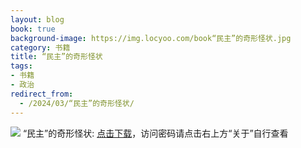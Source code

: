 ```yaml
---
layout: blog
book: true
background-image: https://img.locyoo.com/book“民主”的奇形怪状.jpg
category: 书籍
title: “民主”的奇形怪状
tags:
- 书籍
- 政治
redirect_from:
  - /2024/03/“民主”的奇形怪状/
---
```

![](https://img.locyoo.com/book“民主”的奇形怪状.jpg)
“民主”的奇形怪状: <a name = "ref1" href="https://url18.ctfile.com/f/50983618-1437032717-3d89ff?p=3619">点击下载</a>，访问密码请点击右上方“关于”自行查看